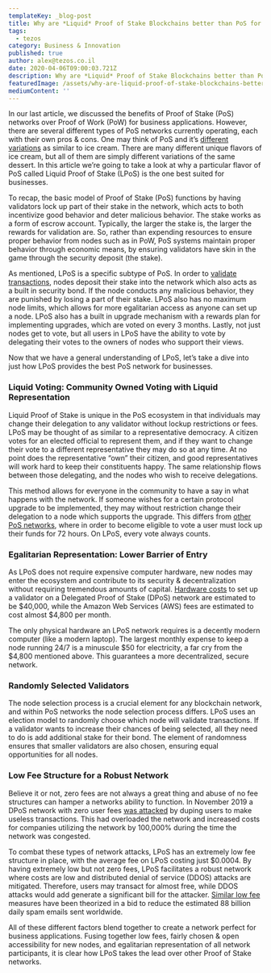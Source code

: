 ```yaml
---
templateKey: _blog-post
title: Why are *Liquid* Proof of Stake Blockchains better than PoS for Businesses?
tags:
  - tezos
category: Business & Innovation
published: true
author: alex@tezos.co.il
date: 2020-04-06T09:00:03.721Z
description: Why are *Liquid* Proof of Stake Blockchains better than PoS for Businesses?
featuredImage: /assets/why-are-liquid-proof-of-stake-blockchains-better-than-pos-for-businesses-cover-300x90.png
mediumContent: ''
---
```


In our last article, we discussed the benefits of Proof of Stake (PoS) networks over Proof of Work (PoW) for business applications. However, there are several different types of PoS networks currently operating, each with their own pros & cons. One may think of PoS and it’s [different variations](https://medium.com/@topstaking/different-types-of-proof-of-stake-and-staking-e2a718a0084c) as similar to ice cream. There are many different unique flavors of ice cream, but all of them are simply different variations of the same dessert. In this article we’re going to take a look at why a particular flavor of PoS called Liquid Proof of Stake (LPoS) is the one best suited for businesses.

To recap, the basic model of Proof of Stake (PoS) functions by having validators lock up part of their stake in the network, which acts to both incentivize good behavior and deter malicious behavior. The stake works as a form of escrow account. Typically, the larger the stake is, the larger the rewards for validation are. So, rather than expending resources to ensure proper behavior from nodes such as in PoW, PoS systems maintain proper behavior through economic means, by ensuring validators have skin in the game through the security deposit (the stake).

As mentioned, LPoS is a specific subtype of PoS. In order to [validate transactions](https://medium.com/tezos/liquid-proof-of-stake-aec2f7ef1da7), nodes deposit their stake into the network which also acts as a built in security bond. If the node conducts any malicious behavior, they are punished by losing a part of their stake. LPoS also has no maximum node limits, which allows for more egalitarian access as anyone can set up a node. LPoS also has a built in upgrade mechanism with a rewards plan for implementing upgrades, which are voted on every 3 months. Lastly, not just nodes get to vote, but all users in LPoS have the ability to vote by delegating their votes to the owners of nodes who support their views.

Now that we have a general understanding of LPoS, let’s take a dive into just how LPoS provides the best PoS network for businesses.

### Liquid Voting: Community Owned Voting with Liquid Representation

Liquid Proof of Stake is unique in the PoS ecosystem in that individuals may change their delegation to any validator without lockup restrictions or fees. LPoS may be thought of as similar to a representative democracy. A citizen votes for an elected official to represent them, and if they want to change their vote to a different representative they may do so at any time. At no point does the representative “own” their citizen, and good representatives will work hard to keep their constituents happy. The same relationship flows between those delegating, and the nodes who wish to receive delegations.

This method allows for everyone in the community to have a say in what happens with the network. If someone wishes for a certain protocol upgrade to be implemented, they may without restriction change their delegation to a node which supports the upgrade. This differs from [other PoS networks](https://www.forbes.com/sites/ksamani/2018/09/18/the-definitive-voting-guide-for-eos-block-producers/#1f982184d4f0), where in order to become eligible to vote a user must lock up their funds for 72 hours. On LPoS, every vote always counts.

### Egalitarian Representation: Lower Barrier of Entry

As LPoS does not require expensive computer hardware, new nodes may enter the ecosystem and contribute to its security & decentralization without requiring tremendous amounts of capital. [Hardware costs](https://www.reddit.com/r/Tronix/comments/8dh4x5/recommended_specs_for_a_super_representative_node/) to set up a validator on a Delegated Proof of Stake (DPoS) network are estimated to be $40,000, while the Amazon Web Services (AWS) fees are estimated to cost almost $4,800 per month.

The only physical hardware an LPoS network requires is a decently modern computer (like a modern laptop). The largest monthly expense to keep a node running 24/7 is a minuscule $50 for electricity, a far cry from the $4,800 mentioned above. This guarantees a more decentralized, secure network.

### Randomly Selected Validators

The node selection process is a crucial element for any blockchain network, and within PoS networks the node selection process differs. LPoS uses an election model to randomly choose which node will validate transactions. If a validator wants to increase their chances of being selected, all they need to do is add additional stake for their bond. The element of randomness ensures that smaller validators are also chosen, ensuring equal opportunities for all nodes.

### Low Fee Structure for a Robust Network

Believe it or not, zero fees are not always a great thing and abuse of no fee structures can hamper a networks ability to function. In November 2019 a DPoS network with zero user fees [was attacked](https://cointelegraph.com/news/eos-blockchain-congested-eidos-airdrop-95-of-transfers) by duping users to make useless transactions. This had overloaded the network and increased costs for companies utilizing the network by 100,000% during the time the network was congested.

To combat these types of network attacks, LPoS has an extremely low fee structure in place, with the average fee on LPoS costing just $0.0004. By having extremely low but not zero fees, LPoS facilitates a robust network where costs are low and distributed denial of service (DDOS) attacks are mitigated. Therefore, users may transact for almost free, while DDOS attacks would add generate a significant bill for the attacker. [Similar low fee](https://pubs.aeaweb.org/doi/pdfplus/10.1257/jep.26.3.87) measures have been theorized in a bid to reduce the estimated 88 billion daily spam emails sent worldwide.

All of these different factors blend together to create a network perfect for business applications. Fusing together low fees, fairly chosen & open accessibility for new nodes, and egalitarian representation of all network participants, it is clear how LPoS takes the lead over other Proof of Stake networks.
